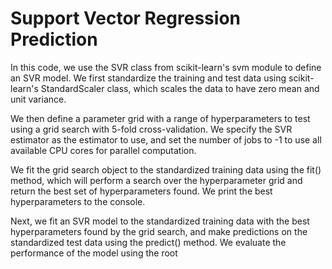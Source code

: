 # Support Vector Regression Prediction
In this code, we use the SVR class from scikit-learn's svm module to define an SVR model. We first standardize the training and test data using scikit-learn's StandardScaler class, which scales the data to have zero mean and unit variance.

We then define a parameter grid with a range of hyperparameters to test using a grid search with 5-fold cross-validation. We specify the SVR estimator as the estimator to use, and set the number of jobs to -1 to use all available CPU cores for parallel computation.

We fit the grid search object to the standardized training data using the fit() method, which will perform a search over the hyperparameter grid and return the best set of hyperparameters found. We print the best hyperparameters to the console.

Next, we fit an SVR model to the standardized training data with the best hyperparameters found by the grid search, and make predictions on the standardized test data using the predict() method. We evaluate the performance of the model using the root